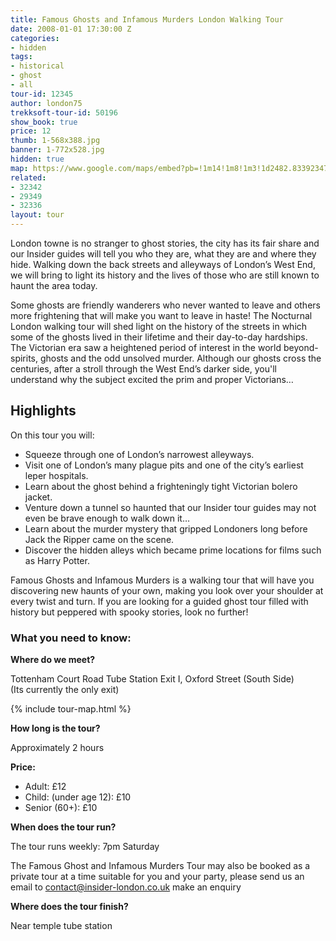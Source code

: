 ```yaml
---
title: Famous Ghosts and Infamous Murders London Walking Tour
date: 2008-01-01 17:30:00 Z
categories:
- hidden
tags:
- historical
- ghost
- all
tour-id: 12345
author: london75
trekksoft-tour-id: 50196
show_book: true
price: 12
thumb: 1-568x388.jpg
banner: 1-772x528.jpg
hidden: true
map: https://www.google.com/maps/embed?pb=!1m14!1m8!1m3!1d2482.8339234717528!2d-0.1306618!3d51.5162628!3m2!1i1024!2i768!4f13.1!3m3!1m2!1s0x48761b2d6bcc0c53%3A0xc17011138a7f29da!2sTottenham+Court+Road+Station!5e0!3m2!1sen!2sus!4v1438592163974
related:
- 32342
- 29349
- 32336
layout: tour
---
```


<p class="lede">London towne is no stranger to ghost stories, the city has its fair share and our Insider guides will tell you who they are, what they are and where they hide. Walking down the back streets and alleyways of London’s West End, we will bring to light its history and the lives of those who are still known to haunt the area today.</p>

Some ghosts are friendly wanderers who never wanted to leave and others more frightening that will make you want to leave in haste! The Nocturnal London walking tour will shed light on the history of the streets in which some of the ghosts lived in their lifetime and their day-to-day hardships. The Victorian era saw a heightened period of interest in the world beyond- spirits, ghosts and the odd unsolved murder. Although our ghosts cross the centuries, after a stroll through the West End’s darker side, you'll understand why the subject excited the prim and proper Victorians…

## Highlights

On this tour you will:

- Squeeze through one of London’s narrowest alleyways.
- Visit one of London’s many plague pits and one of the city’s earliest leper hospitals.
- Learn about the ghost behind a frighteningly tight Victorian bolero jacket.
- Venture down a tunnel so haunted that our Insider tour guides may not even be brave enough to walk down it…
- Learn about the murder mystery that gripped Londoners long before Jack the Ripper came on the scene.
- Discover the hidden alleys which became prime locations for films such as Harry Potter.

<!--<img src="/wp-content/uploads/2015/08/3-944x1024.jpg" class="vc_single_image-img attachment-large" srcset="/wp-content/uploads/2015/08/3-553x600.jpg 553w, /wp-content/uploads/2015/08/3-944x1024.jpg 944w" sizes="(max-width: 944px) 100vw, 944px" />-->

Famous Ghosts and Infamous Murders is a walking tour that will have you discovering new haunts of your own, making you look over your shoulder at every twist and turn. If you are looking for a guided ghost tour filled with history but peppered with spooky stories, look no further!

### What you need to know:

**Where do we meet?**

Tottenham Court Road Tube Station Exit I, Oxford Street (South Side)<br /> (Its currently the only exit)

{% include tour-map.html %}

**How long is the tour?**

Approximately 2 hours

**Price:**

- Adult: £12
- Child: (under age 12): £10
- Senior (60+): £10

**When does the tour run?**

The tour runs weekly: 7pm Saturday

The Famous Ghost and Infamous Murders Tour may also be booked as a private tour at a time suitable for you and your party, please send us an email to <a href="mailto:contact@insider-london.co.uk">contact@insider-london.co.uk</a> make an enquiry

**Where does the tour finish?**

Near temple tube station
